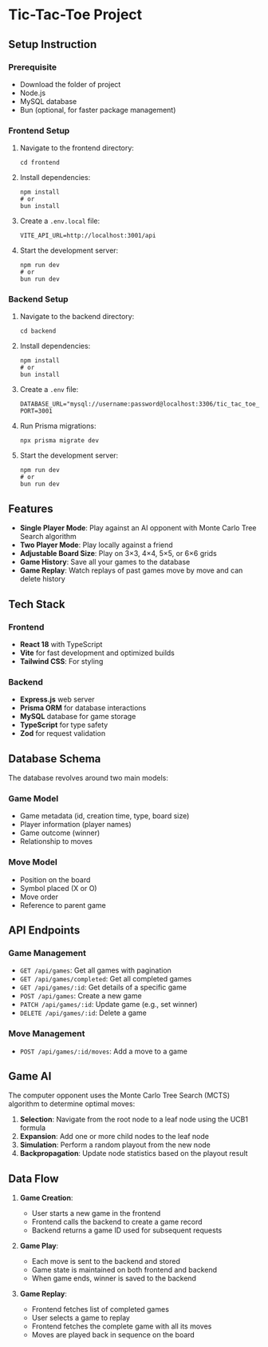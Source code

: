 # Tic-Tac-Toe Project

## Setup Instruction

### Prerequisite
- Download the folder of project 
- Node.js
- MySQL database
- Bun (optional, for faster package management)

### Frontend Setup
1. Navigate to the frontend directory:
   ```
   cd frontend
   ```
2. Install dependencies:
   ```
   npm install
   # or
   bun install
   ```
3. Create a `.env.local` file:
   ```
   VITE_API_URL=http://localhost:3001/api
   ```
4. Start the development server:
   ```
   npm run dev
   # or
   bun run dev
   ```

### Backend Setup
1. Navigate to the backend directory:
   ```
   cd backend
   ```
2. Install dependencies:
   ```
   npm install
   # or
   bun install
   ```
3. Create a `.env` file:
   ```
   DATABASE_URL="mysql://username:password@localhost:3306/tic_tac_toe_db"
   PORT=3001
   ```
4. Run Prisma migrations:
   ```
   npx prisma migrate dev
   ```
5. Start the development server:
   ```
   npm run dev
   # or
   bun run dev
   ```

## Features

- **Single Player Mode**: Play against an AI opponent with Monte Carlo Tree Search algorithm
- **Two Player Mode**: Play locally against a friend
- **Adjustable Board Size**: Play on 3×3, 4×4, 5×5, or 6×6 grids
- **Game History**: Save all your games to the database
- **Game Replay**: Watch replays of past games move by move and can delete history

## Tech Stack

### Frontend
- **React 18** with TypeScript
- **Vite** for fast development and optimized builds
- **Tailwind CSS**: For styling

### Backend
- **Express.js** web server
- **Prisma ORM** for database interactions
- **MySQL** database for game storage
- **TypeScript** for type safety
- **Zod** for request validation

## Database Schema

The database revolves around two main models:

### Game Model
- Game metadata (id, creation time, type, board size)
- Player information (player names)
- Game outcome (winner)
- Relationship to moves

### Move Model
- Position on the board
- Symbol placed (X or O)
- Move order
- Reference to parent game

## API Endpoints

### Game Management
- `GET /api/games`: Get all games with pagination
- `GET /api/games/completed`: Get all completed games
- `GET /api/games/:id`: Get details of a specific game
- `POST /api/games`: Create a new game
- `PATCH /api/games/:id`: Update game (e.g., set winner)
- `DELETE /api/games/:id`: Delete a game

### Move Management
- `POST /api/games/:id/moves`: Add a move to a game

## Game AI

The computer opponent uses the Monte Carlo Tree Search (MCTS) algorithm to determine optimal moves:

1. **Selection**: Navigate from the root node to a leaf node using the UCB1 formula
2. **Expansion**: Add one or more child nodes to the leaf node
3. **Simulation**: Perform a random playout from the new node
4. **Backpropagation**: Update node statistics based on the playout result


## Data Flow

1. **Game Creation**:
   - User starts a new game in the frontend
   - Frontend calls the backend to create a game record
   - Backend returns a game ID used for subsequent requests

2. **Game Play**:
   - Each move is sent to the backend and stored
   - Game state is maintained on both frontend and backend
   - When game ends, winner is saved to the backend

3. **Game Replay**:
   - Frontend fetches list of completed games
   - User selects a game to replay
   - Frontend fetches the complete game with all its moves
   - Moves are played back in sequence on the board


